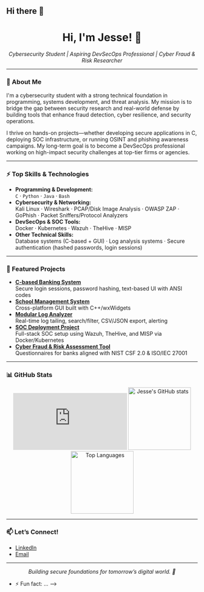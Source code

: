 ## Hi there 👋


<!-- JesseTej | Cybersecurity Student | Aspiring DevSecOps Professional -->

<h1 align="center">Hi, I'm Jesse! 👋</h1>
<p align="center">
  <em>Cybersecurity Student | Aspiring DevSecOps Professional | Cyber Fraud & Risk Researcher</em>
</p>

---

### 👤 About Me

I'm a cybersecurity student with a strong technical foundation in programming, systems development, and threat analysis. My mission is to bridge the gap between security research and real-world defense by building tools that enhance fraud detection, cyber resilience, and security operations.

I thrive on hands-on projects—whether developing secure applications in C, deploying SOC infrastructure, or running OSINT and phishing awareness campaigns. My long-term goal is to become a DevSecOps professional working on high-impact security challenges at top-tier firms or agencies.

---

### ⚡ Top Skills & Technologies

- **Programming & Development:**  
  `C` · `Python` · `Java` · `Bash`
- **Cybersecurity & Networking:**  
  Kali Linux · Wireshark · PCAP/Disk Image Analysis · OWASP ZAP · GoPhish · Packet Sniffers/Protocol Analyzers
- **DevSecOps & SOC Tools:**  
  Docker · Kubernetes · Wazuh · TheHive · MISP
- **Other Technical Skills:**  
  Database systems (C-based + GUI) · Log analysis systems · Secure authentication (hashed passwords, login sessions)

---

### 🚀 Featured Projects

- **[C-based Banking System](#)**  
  Secure login sessions, password hashing, text-based UI with ANSI codes
- **[School Management System](#)**  
  Cross-platform GUI built with C++/wxWidgets
- **[Modular Log Analyzer](https://github.com/JesseTej/log_analyzer_robust_v2)**  
  Real-time log tailing, search/filter, CSV/JSON export, alerting
- **[SOC Deployment Project](#)**  
  Full-stack SOC setup using Wazuh, TheHive, and MISP via Docker/Kubernetes
- **[Cyber Fraud & Risk Assessment Tool](#)**  
  Questionnaires for banks aligned with NIST CSF 2.0 & ISO/IEC 27001

---

### 📊 GitHub Stats

<p align="center">
  <iframe src="https://tryhackme.com/api/v2/badges/public-profile?userPublicId=2231476" style='border:none;'></iframe>
  <img src="https://github-readme-stats.vercel.app/api?username=JesseTej&show_icons=true&theme=radical" alt="Jesse's GitHub stats" height="165">
  <img src="https://github-readme-stats.vercel.app/api/top-langs/?username=JesseTej&layout=compact&theme=radical" alt="Top Languages" height="165">
</p>

---

### 📫 Let’s Connect!

- <a href="https://linkedin.com/in/jesse-tosto-a303b8259" target="_blank">LinkedIn</a>
- <a href="mailto:jessetosto@gmail.com" target="_blank">Email</a>

---

<p align="center">
  <em>Building secure foundations for tomorrow’s digital world. 🔐</em>
</p>

- ⚡ Fun fact: ...
-->
